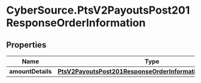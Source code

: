 # CyberSource.PtsV2PayoutsPost201ResponseOrderInformation

## Properties
Name | Type | Description | Notes
------------ | ------------- | ------------- | -------------
**amountDetails** | [**PtsV2PayoutsPost201ResponseOrderInformationAmountDetails**](PtsV2PayoutsPost201ResponseOrderInformationAmountDetails.md) |  | [optional] 


